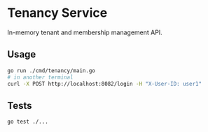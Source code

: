 # Tenancy Service

In-memory tenant and membership management API.

## Usage

```bash
go run ./cmd/tenancy/main.go
# in another terminal
curl -X POST http://localhost:8082/login -H "X-User-ID: user1"
```

## Tests

```bash
go test ./...
```

